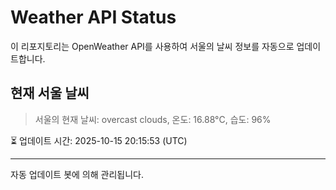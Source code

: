 
# Weather API Status

이 리포지토리는 OpenWeather API를 사용하여 서울의 날씨 정보를 자동으로 업데이트합니다.

## 현재 서울 날씨
> 서울의 현재 날씨: overcast clouds, 온도: 16.88°C, 습도: 96%

⏳ 업데이트 시간: 2025-10-15 20:15:53 (UTC)

---
자동 업데이트 봇에 의해 관리됩니다.
